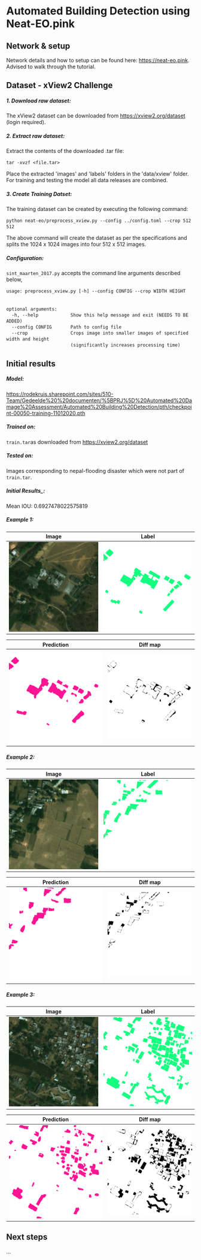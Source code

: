 # Automated Building Detection using Neat-EO.pink

## Network & setup
Network details and how to setup can be found here: https://neat-eo.pink. Advised to walk through the tutorial.

## Dataset - xView2 Challenge

##### 1. Download raw dataset:
The xView2 dataset can be downloaded from https://xview2.org/dataset (login required).

##### 2. Extract raw dataset:

Extract the contents of the downloaded .tar file:

```
tar -xvzf <file.tar>
```
Place the extracted 'images' and 'labels' folders in the 'data/xview' folder. For training and testing the model all data releases are combined.

##### 3. Create Training Datset:

The training dataset can be created by executing the following command:

```
python neat-eo/preprocess_xview.py --config ../config.toml --crop 512 512
```
The above command will create the dataset as per the specifications and splits the 1024 x 1024 images into four 512 x 512 images. 

##### Configuration:

`sint_maarten_2017.py` accepts the command line arguments described below,

```
usage: preprocess_xview.py [-h] --config CONFIG --crop WIDTH HEIGHT 


optional arguments:
  -h, --help            Show this help message and exit (NEEDS TO BE ADDED)
  --config CONFIG       Path to config file
  --crop                Crops image into smaller images of specified width and height 
                        (significantly increases processing time)
```

## Initial results

##### Model: 
https://rodekruis.sharepoint.com/sites/510-Team/Gedeelde%20%20documenten/%5BPRJ%5D%20Automated%20Damage%20Assessment/Automated%20Building%20Detection/pth/checkpoint-00050-training-11012020.pth

##### Trained on:
`train.tar`as downloaded from https://xview2.org/dataset

##### Tested on:
Images corresponding to nepal-flooding disaster which were not part of `train.tar`. 

##### Initial Results_:

Mean IOU: 0.6927478022575819

##### Example 1:

| Image        | Label         | 
| ------------- |:-------------:|
| ![](https://github.com/Wessel93/Building_detection/blob/master/examples/Example_1/image.png)      | ![](https://github.com/Wessel93/Building_detection/blob/master/examples/Example_1/label.png) | 

| Prediction        | Diff map         | 
| ------------- |:-------------:|
| ![](https://github.com/Wessel93/Building_detection/blob/master/examples/Example_1/prediction.png)      | ![](https://github.com/Wessel93/Building_detection/blob/master/examples/Example_1/diff_map.png) | 

##### Example 2:
| Image        | Label         | 
| ------------- |:-------------:|
| ![](https://github.com/Wessel93/Building_detection/blob/master/examples/Example_2/image.png)      | ![](https://github.com/Wessel93/Building_detection/blob/master/examples/Example_2/label.png) | 

| Prediction        | Diff map         | 
| ------------- |:-------------:|
| ![](https://github.com/Wessel93/Building_detection/blob/master/examples/Example_2/prediction.png)      | ![](https://github.com/Wessel93/Building_detection/blob/master/examples/Example_2/diff_map.png) | 


##### Example 3:

| Image        | Label         | 
| ------------- |:-------------:|
| ![](https://github.com/Wessel93/Building_detection/blob/master/examples/Example_3/image.png)      | ![](https://github.com/Wessel93/Building_detection/blob/master/examples/Example_3/label.png) | 

| Prediction        | Diff map         | 
| ------------- |:-------------:|
| ![](https://github.com/Wessel93/Building_detection/blob/master/examples/Example_3/prediction.png)      | ![](https://github.com/Wessel93/Building_detection/blob/master/examples/Example_3/diff_map.png) | 




## Next steps

...


